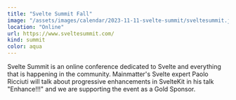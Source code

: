 ```yaml
---
title: "Svelte Summit Fall"
image: "/assets/images/calendar/2023-11-11-svelte-summit/sveltesummit.jpg"
location: "Online"
url: https://www.sveltesummit.com/
kind: summit
color: aqua
---
```


Svelte Summit is an online conference dedicated to Svelte and everything that is
happening in the community. Mainmatter's Svelte expert Paolo Ricciuti
will talk about progressive enhancements in SvelteKit in his talk "Enhance!!!"
and we are supporting the event as a Gold Sponsor.

